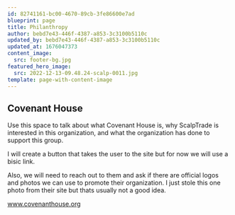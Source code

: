 ```yaml
---
id: 82741161-bc00-4670-89cb-3fe86600e7ad
blueprint: page
title: Philanthropy
author: bebd7e43-446f-4387-a853-3c3100b5110c
updated_by: bebd7e43-446f-4387-a853-3c3100b5110c
updated_at: 1676047373
content_image:
  src: footer-bg.jpg
featured_hero_image:
  src: 2022-12-13-09.48.24-scalp-0011.jpg
template: page-with-content-image
---
```

## Covenant House

Use this space to talk about what Covenant House is, why ScalpTrade is interested in this organization, and what the organization has done to support this group.

I will create a button that takes the user to the site but for now we will use a bisic link.

Also, we will need to reach out to them and ask if there are official logos and photos we can use to promote their organization. I just stole this one photo from their site but thats usually not a good idea.

www.covenanthouse.org